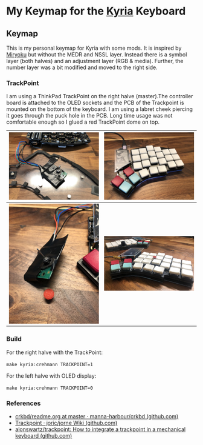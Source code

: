 # My Keymap for the [Kyria](https://github.com/splitkb/kyria) Keyboard

## Keymap
This is my personal keymap for Kyria with some mods. It is inspired by [Miryoku](https://github.com/manna-harbour/miryoku) but without the MEDR and NSSL layer. Instead there is a symbol layer (both halves) and an adjustment layer (RGB & media). Further, the number layer was a bit modified and moved to the right side.

### TrackPoint

I am using a ThinkPad TrackPoint on the right halve (master).The controller board is attached to the OLED sockets and the PCB of the Trackpoint is mounted on the bottom of the keyboard. I am using a labret cheek piercing it goes through the puck hole in the PCB. Long time usage was not comfortable enough so I glued a red TrackPoint dome on top.

| <img src="https://github.com/crehmann/qmk_firmware/raw/crehmann_kyria/keyboards/kyria/keymaps/crehmann/assets/img002.jpeg" style="zoom:50%;" /> | <img src="https://github.com/crehmann/qmk_firmware/raw/crehmann_kyria/keyboards/kyria/keymaps/crehmann/assets/img001.jpeg" style="zoom:50%;" /> |
| ------------------------------------------------------------ | ------------------------------------------------------------ |
| <img src="https://github.com/crehmann/qmk_firmware/raw/crehmann_kyria/keyboards/kyria/keymaps/crehmann/assets/img004.jpeg" style="zoom:50%;" /> | <img src="https://github.com/crehmann/qmk_firmware/raw/crehmann_kyria/keyboards/kyria/keymaps/crehmann/assets/img005.jpg" style="zoom:50%;" /> |

### Build

For the right halve with the TrackPoint:

`make kyria:crehmann TRACKPOINT=1`

For the left halve with OLED display:

`make kyria:crehmann TRACKPOINT=0`

### References

* [crkbd/readme.org at master · manna-harbour/crkbd (github.com)](https://github.com/manna-harbour/crkbd/blob/master/trackpoint/readme.org)
* [Trackpoint · joric/jorne Wiki (github.com)](https://github.com/joric/jorne/wiki/Trackpoint)
* [alonswartz/trackpoint: How to integrate a trackpoint in a mechanical keyboard (github.com)](https://github.com/alonswartz/trackpoint)